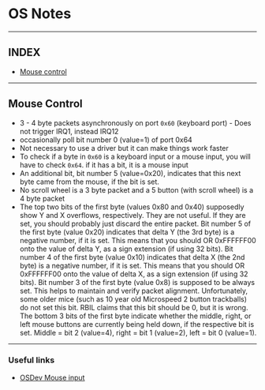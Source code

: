 # OS Notes
---
## INDEX
- [Mouse control](#mouse-control)
---
## Mouse Control
- 3 - 4 byte packets asynchronously on port `0x60` (keyboard port) - Does not trigger IRQ1, instead IRQ12
- occasionally poll bit number 0 (value=1) of port 0x64
- Not necessary to use a driver but it can make things work faster
- To check if a byte in `0x60` is a keyboard input or a mouse input, you will have to check `0x64`. if it has a bit, it is a mouse input
- An additional bit, bit number 5 (value=0x20), indicates that this next byte came from the mouse, if the bit is set.
- No scroll wheel is a 3 byte packet and a 5 button (with scroll wheel) is a 4 byte packet
- The top two bits of the first byte (values 0x80 and 0x40) supposedly show Y and X overflows, respectively. They are not useful. If they are set, you should probably just discard the entire packet. Bit number 5 of the first byte (value 0x20) indicates that delta Y (the 3rd byte) is a negative number, if it is set. This means that you should OR 0xFFFFFF00 onto the value of delta Y, as a sign extension (if using 32 bits). Bit number 4 of the first byte (value 0x10) indicates that delta X (the 2nd byte) is a negative number, if it is set. This means that you should OR 0xFFFFFF00 onto the value of delta X, as a sign extension (if using 32 bits). Bit number 3 of the first byte (value 0x8) is supposed to be always set. This helps to maintain and verify packet alignment. Unfortunately, some older mice (such as 10 year old Microspeed 2 button trackballs) do not set this bit. RBIL claims that this bit should be 0, but it is wrong. The bottom 3 bits of the first byte indicate whether the middle, right, or left mouse buttons are currently being held down, if the respective bit is set. Middle = bit 2 (value=4), right = bit 1 (value=2), left = bit 0 (value=1).
---
### Useful links
- [OSDev Mouse input](https://wiki.osdev.org/Mouse_Input)
